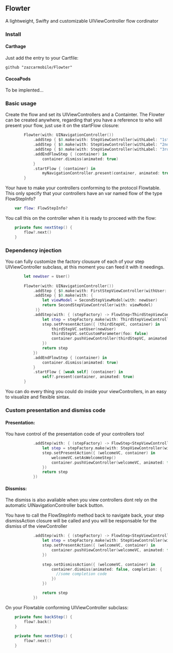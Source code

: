 ## Flowter
A lightweight, Swifty and customizable UIViewController flow cordinator

### Install
#### Carthage
Just add the entry to your Cartfile:
```
github "zazcarmobile/Flowter"
```


#### CocoaPods
To be implented...

### Basic usage
Create the flow and set its UIViewControllers and a Containter.
The Flowter can be created anywhere, regarding that you have a reference to who will present your flow, just use it on the startFlow closure:
```swift
        Flowter(with: UINavigationController())
            .addStep { $0.make(with: StepViewController(withLabel: "1st Step"))}
            .addStep { $0.make(with: StepViewController(withLabel: "2nd Step"))}
            .addStep { $0.make(with: StepViewController(withLabel: "3rd Step"))}
            .addEndFlowStep { (container) in
                container.dismiss(animated: true)
            }
            .startFlow { (container) in
                myNavigationController.present(container, animated: true)
        }
```

Your have to make your controllers conforming to the protocol Flowtable.
This only specify that your controllers have an var named flow of the type FlowStepInfo?
```swift
    var flow: FlowStepInfo?
```

You call this on the controller when it is ready to proceed with the flow:
```swift
    private func nextStep() {
        flow?.next()
    }
```

### Dependency injection
You can fully customize the factory clousure of each of your step UIViewController subclass, at this moment you can feed it with it needings.
```swift
        let newUser = User()
        
        Flowter(with: UINavigationController())
            .addStep { $0.make(with: FirstStepViewController(withUser: newUser))}
            .addStep { $0.make(with: {
                let viewModel = SecondStepViewModel(with: newUser)
                return SecondStepViewController(with: viewModel)
             )}
            .addStep(with: { (stepFactory) -> FlowStep<ThirdStepViewController, UINavigationController> in
                let step = stepFactory.make(with: ThirdStepViewController())
                step.setPresentAction({ (thirdStepVC, container) in
                    thirdStepVC.setUser(newUser)
                    thirdStepVC.setCustomParameter(foo: false)
                    container.pushViewController(thirdStepVC, animated: false)
                })
                return step
            })
            .addEndFlowStep { (container) in
                container.dismiss(animated: true)
            }
            .startFlow { [weak self] (container) in
                self?.present(container, animated: true)
        }
```
You can do every thing you could do inside your viewControllers, in an easy to visualize and flexible sintax.

### Custom presentation and dismiss code
#### Presentation:
You have control of the presentation code of your controllers too! 
```swift
            .addStep(with: { (stepFactory) -> FlowStep<StepViewController, UINavigationController> in
                let step = stepFactory.make(with: StepViewController(withLabel: "Flow Start"))
                step.setPresentAction({ (welcomeVC, container) in
                    welcomeVC.setAsWelcomeStep()
                    container.pushViewController(welcomeVC, animated: false) //I don't known why I would do this...
                })
                return step
            })
```

#### Dissmiss:
The dismiss is also avaliable when you view controllers dont rely on the automatic UINavigationController back button.

You have to call the FlowStepInfo method back to navigate back, your step dismissAction closure will be called and you will be responsable for the dismiss of the viewController
```swift
            .addStep(with: { (stepFactory) -> FlowStep<StepViewController, UINavigationController> in
                let step = stepFactory.make(with: StepViewController(withLabel: "Flow Start"))
                step.setPresentAction({ (welcomeVC, container) in
                    container.pushViewController(welcomeVC, animated: false) //I don't known why I would do this...
                })
                
                step.setDismissAction({ (welcomeVC, container) in
                    container.dismiss(animated: false, completion: {
                      //some completion code
                    })
                })

                return step
            })
```

On your Flowtable conforming UIViewController subclass:
```swift
    private func backStep() {
        flow?.back()
    }
    
    private func nextStep() {
        flow?.next()
    }
```
